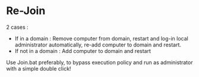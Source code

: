# Re-Join
2 cases :
  - If in a domain : Remove computer from domain, restart and log-in local administrator automatically, re-add computer to domain and restart.
  - If not in a domain : Add computer to domain and restart

Use Join.bat preferably, to bypass execution policy and run as administrator with a simple double click!
